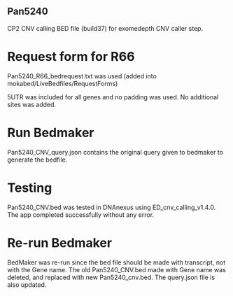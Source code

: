 ## Pan5240

CP2 CNV calling BED file (build37) for exomedepth CNV caller step.

# Request form for R66
Pan5240_R66_bedrequest.txt was used  (added into mokabed/LiveBedfiles/RequestForms)

5UTR was included for all genes and no padding was used. No additional sites was added. 

# Run Bedmaker
Pan5240_CNV_query.json contains the original query given to bedmaker to generate the bedfile.

# Testing
Pan5240_CNV.bed was tested in DNAnexus using ED_cnv_calling_v1.4.0. The app completed successfully without any error.

# Re-run Bedmaker 
BedMaker was re-run since the bed file should be made with transcript, not with the Gene name. 
The old Pan5240_CNV.bed made with Gene name was deleted, and replaced with new Pan5240_cnv.bed. The query.json file is also updated.